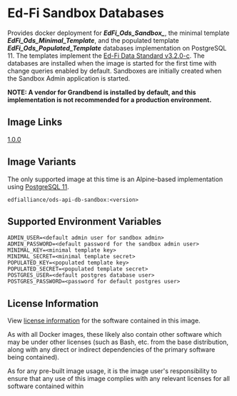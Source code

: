 # Ed-Fi Sandbox Databases
Provides docker deployment for ***EdFi_Ods_Sandbox_***, the minimal template **_EdFi_Ods_Minimal_Template_**, and the populated template **_EdFi_Ods_Populated_Template_** databases implementation on PostgreSQL 11. The templates implement the [Ed-Fi Data Standard v3.2.0-c](https://techdocs.ed-fi.org/display/EFDS32/Ed-Fi+Data+Standard+v3.2). The databases are installed when the image is started for the first time with change queries enabled by default. Sandboxes are initially created when the Sandbox Admin application is started.

**NOTE: A vendor for Grandbend is installed by default, and this implementation is not recommended for a production environment.**

## Image Links
[1.0.0](https://github.com/Ed-Fi-Alliance-OSS/Ed-Fi-ODS-Docker/blob/main/DB-Sandbox/Dockerfile)

## Image Variants
The only supported image at this time is an Alpine-based implementation using [PostgreSQL 11](https://hub.docker.com/_/postgres).

`edfialliance/ods-api-db-sandbox:<version>`

## Supported Environment Variables
``` 
ADMIN_USER=<default admin user for sandbox admin>
ADMIN_PASSWORD=<default password for the sandbox admin user>
MINIMAL_KEY=<minimal template key>
MINIMAL_SECRET=<minimal template secret>
POPULATED_KEY=<populated template key>
POPULATED_SECRET=<populated template secret>
POSTGRES_USER=<default postgres database user>
POSTGRES_PASSWORD=<password for default postgres user>
```

## License Information
View [license information](https://github.com/Ed-Fi-Alliance-OSS/Ed-Fi-ODS-Docker/blob/main/LICENSE) for the software contained in this image.

As with all Docker images, these likely also contain other software which may be under other licenses (such as Bash, etc. from the base distribution, along with any direct or indirect dependencies of the primary software being contained).

As for any pre-built image usage, it is the image user's responsibility to ensure that any use of this image complies with any relevant licenses for all software contained within